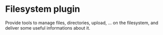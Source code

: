 # Filesystem plugin

Provide tools to manage files, directories, upload, ... on the filesystem, and deliver some useful informations about it.
